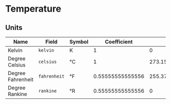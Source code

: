 # Temperature

## Units

| Name              | Field        | Symbol | Coefficient      | Constant           |
| ----------------- | ------------ | ------ | ---------------- | ------------------ |
| Kelvin            | `kelvin`     | K      | 1                | 0                  |
| Degree Celsius    | `celsius`    | °C     | 1                | 273.15             |
| Degree Fahrenheit | `fahrenheit` | °F     | 0.55555555555556 | 255.37222222222428 |
| Degree Rankine    | `rankine`    | °R     | 0.55555555555556 | 0                  |
